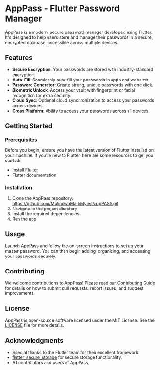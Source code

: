 # AppPass - Flutter Password Manager

AppPass is a modern, secure password manager developed using Flutter. It's designed to help users store and manage their passwords in a secure, encrypted database, accessible across multiple devices.

## Features

- **Secure Encryption**: Your passwords are stored with industry-standard encryption.
- **Auto-Fill**: Seamlessly auto-fill your passwords in apps and websites.
- **Password Generator**: Create strong, unique passwords with one click.
- **Biometric Unlock**: Access your vault with fingerprint or facial recognition for extra security.
- **Cloud Sync**: Optional cloud synchronization to access your passwords across devices.
- **Cross Platform**: Ability to access your passwords across all devices.

## Getting Started

### Prerequisites

Before you begin, ensure you have the latest version of Flutter installed on your machine. If you're new to Flutter, here are some resources to get you started:

- [Install Flutter](https://docs.flutter.dev/get-started/install)
- [Flutter documentation](https://docs.flutter.dev/)

### Installation

1. Clone the AppPass repository: https://github.com/MulindwaMarkMyles/appPASS.git
2. Navigate to the project directory
3. Install the required dependencies
4. Run the app

## Usage

Launch AppPass and follow the on-screen instructions to set up your master password. You can then begin adding, organizing, and accessing your passwords securely.

## Contributing

We welcome contributions to AppPass! Please read our [Contributing Guide](CONTRIBUTING.md) for details on how to submit pull requests, report issues, and suggest improvements.

## License

AppPass is open-source software licensed under the MIT License. See the [LICENSE](LICENSE) file for more details.

## Acknowledgments

- Special thanks to the Flutter team for their excellent framework.
- [flutter_secure_storage](https://pub.dev/packages/flutter_secure_storage) for secure storage functionality.
- All contributors and users of AppPass.